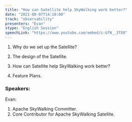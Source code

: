 ```yaml
---
title: "How can Satellite help SkyWalking work better?"
date: "2021-08-07T14:10:00" 
track: "observability"
presenters: "Evan"
stype: "English Session"
speechLink: "https://www.youtube.com/embed/z-UfN__3TX8"
---
```

1. Why do we set up the Satellite?

 2. The design of the Satellite.

 3. How can Satellite help SkyWalking work better?

 4. Feature Plans.
 ### Speakers: 
 Evan: 
1. Apache SkyWalking Committer.
2. Core Contributor for Apache SkyWalking Satellite.
